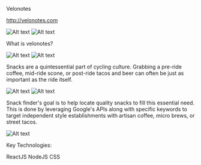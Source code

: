 Velonotes

http://velonotes.com

![Alt text](./readme-images/landing_page.png "Screen Shots")
![Alt text](./readme-images/gallery_page.png "Screen Shots")

What is velonotes?

![Alt text](./readme-images/add_bike_page.png "Screen Shots")
![Alt text](./readme-images/bike_detail_page.png "Screen Shots")

Snacks are a quintessential part of cycling culture. Grabbing a pre-ride coffee, mid-ride scone, or post-ride tacos and beer can often be just as important as the ride itself. 

![Alt text](./readme-images/add_position_page.png "Screen Shots")
![Alt text](./readme-images/add_note_page.png "Screen Shots")

Snack finder's goal is to help locate quality snacks to fill this essential need. This is done by leveraging Google's APIs along with specific keywords to target independent style establishments with artisan coffee, micro brews, or street tacos.

![Alt text](./readme-images/grid_page.png "Screen Shots")

Key Technologies:

ReactJS
NodeJS
CSS
